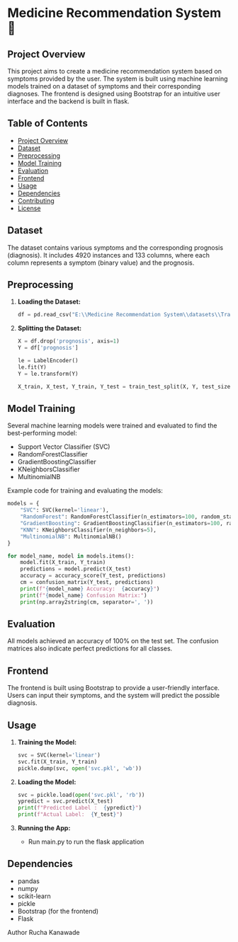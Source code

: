 # Medicine Recommendation System 🏥

## Project Overview

This project aims to create a medicine recommendation system based on symptoms provided by the user. The system is built using machine learning models trained on a dataset of symptoms and their corresponding diagnoses. The frontend is designed using Bootstrap for an intuitive user interface and the backend is built in flask.

## Table of Contents

- [Project Overview](#project-overview)
- [Dataset](#dataset)
- [Preprocessing](#preprocessing)
- [Model Training](#model-training)
- [Evaluation](#evaluation)
- [Frontend](#frontend)
- [Usage](#usage)
- [Dependencies](#dependencies)
- [Contributing](#contributing)
- [License](#license)

## Dataset

The dataset contains various symptoms and the corresponding prognosis (diagnosis). It includes 4920 instances and 133 columns, where each column represents a symptom (binary value) and the prognosis.

## Preprocessing

1. **Loading the Dataset:**
   ```python
   df = pd.read_csv("E:\\Medicine Recommendation System\\datasets\\Training.csv")
   ```

2. **Splitting the Dataset:**
   ```python
   X = df.drop('prognosis', axis=1)
   Y = df['prognosis']

   le = LabelEncoder()
   le.fit(Y)
   Y = le.transform(Y)

   X_train, X_test, Y_train, Y_test = train_test_split(X, Y, test_size=0.3, random_state=20)
   ```

## Model Training

Several machine learning models were trained and evaluated to find the best-performing model:

- Support Vector Classifier (SVC)
- RandomForestClassifier
- GradientBoostingClassifier
- KNeighborsClassifier
- MultinomialNB

Example code for training and evaluating the models:
```python
models = {
    "SVC": SVC(kernel='linear'),
    "RandomForest": RandomForestClassifier(n_estimators=100, random_state=42),
    "GradientBoosting": GradientBoostingClassifier(n_estimators=100, random_state=42),
    "KNN": KNeighborsClassifier(n_neighbors=5),
    "MultinomialNB": MultinomialNB()
}

for model_name, model in models.items():
    model.fit(X_train, Y_train)
    predictions = model.predict(X_test)
    accuracy = accuracy_score(Y_test, predictions)
    cm = confusion_matrix(Y_test, predictions)
    print(f"{model_name} Accuracy:  {accuracy}")
    print(f"{model_name} Confusion Matrix:")
    print(np.array2string(cm, separator=', '))
```

## Evaluation

All models achieved an accuracy of 100% on the test set. The confusion matrices also indicate perfect predictions for all classes.

## Frontend

The frontend is built using Bootstrap to provide a user-friendly interface. Users can input their symptoms, and the system will predict the possible diagnosis.

## Usage

1. **Training the Model:**
   ```python
   svc = SVC(kernel='linear')
   svc.fit(X_train, Y_train)
   pickle.dump(svc, open('svc.pkl', 'wb'))
   ```

2. **Loading the Model:**
   ```python
   svc = pickle.load(open('svc.pkl', 'rb'))
   ypredict = svc.predict(X_test)
   print(f"Predicted Label :  {ypredict}")
   print(f"Actual Label:  {Y_test}")
   ```

3. **Running the App:**
   - Run main.py to run the flask application

## Dependencies

- pandas
- numpy
- scikit-learn
- pickle
- Bootstrap (for the frontend)
- Flask


Author 
Rucha Kanawade

